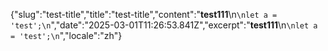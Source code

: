 {"slug":"test-title","title":"test-title","content":"**test111**\n```\nlet a = 'test';\n```","date":"2025-03-01T11:26:53.841Z","excerpt":"**test111**\n```\nlet a = 'test';\n```","locale":"zh"}